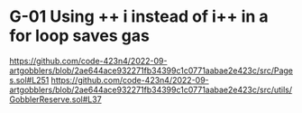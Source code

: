 # G-01 Using ++ i instead of i++  in a for loop saves gas 
https://github.com/code-423n4/2022-09-artgobblers/blob/2ae644ace932271fb34399c1c0771aabae2e423c/src/Pages.sol#L251
https://github.com/code-423n4/2022-09-artgobblers/blob/2ae644ace932271fb34399c1c0771aabae2e423c/src/utils/GobblerReserve.sol#L37